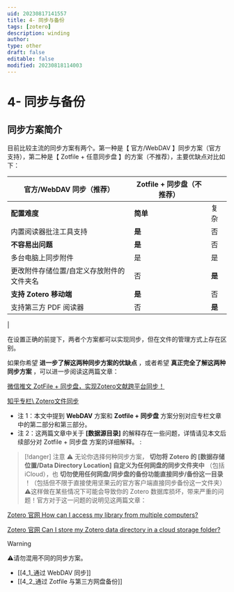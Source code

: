 ```yaml
---
uid: 20230817141557
title: 4- 同步与备份
tags: [zotero]
description: winding
author: 
type: other
draft: false
editable: false
modified: 20230818114003
---
```


# 4- 同步与备份

## 同步方案简介

目前比较主流的同步方案有两个。第一种是【 官方/WebDAV 】同步方案（官方支持），第二种是【 Zotfile + 任意同步盘 】的方案（不推荐），主要优缺点对比如下：

| **官方/WebDAV 同步（推荐）**               | **Zotfile + 同步盘（不推荐）** |        |
| ---                                       | ---                            | ---    |
| **配置难度**                              | **简单**                       | 复杂   |
| 内置阅读器批注工具支持                    | **是**                         | 否     |
| **不容易出问题**                          | **是**                         | 否     |
| 多台电脑上同步附件                        | 是                             | 是     |
| 更改附件存储位置/自定义存放附件的文件夹名 | 否                             | **是** |
| **支持 Zotero 移动端**                      | **是**                         | 否     |
| 支持第三方 PDF 阅读器                       | 否                             | **是**
|

在设置正确的前提下，两者个方案都可以实现同步，但在文件的管理方式上存在区别。

如果你希望 **进一步了解这两种同步方案的优缺点** ，或者希望 **真正完全了解这两种同步方案** ，可以进一步阅读这两篇文章：

 [微信推文 ZotFile + 同步盘，实现Zotero文献跨平台同步！](https://gitee.com/link?target=https%3A%2F%2Fmp.weixin.qq.com%2Fs%2F0heWcOlwgrF6GHmPTc-poA)

[知乎专栏\ Zotero文件同步](https://gitee.com/link?target=https%3A%2F%2Fzhuanlan.zhihu.com%2Fp%2F361587962)

* 注 1：本文中提到 **WebDAV** 方案和 **Zotfile + 同步盘** 方案分别对应专栏文章中的第二部分和第三部分。
* 注 2：这两篇文章中关于 **\[数据源目录\]** 的解释存在一些问题，详情请见本文后续部分对 Zotfile + 同步盘 方案的详细解释。 :

> [!danger] 注意
>  ⚠️ 无论你选择何种同步方案， **切勿将 Zotero 的 \[数据存储位置/Data Directory Location\] 自定义为任何网盘的同步文件夹中** （包括 iCloud），也 **切勿使用任何网盘/同步盘的备份功能直接同步/备份这一目录** ！（包括但不限于直接使用坚果云的官方客户端直接同步备份这一文件夹）
>  ⚠️这样做在某些情况下可能会导致你的 Zotero 数据库损坏，带来严重的问题！官方对于这一问题的说明见这两篇文章：

[Zotero 官网  How can I access my library from multiple computers?](https://www.zotero.org/support/sync#alternative_syncing_solutions)

[Zotero 官网 Can I store my Zotero data directory in a cloud storage folder?](https://www.zotero.org/support/kb/data_directory_in_cloud_storage_folder)

> [!warning]
> ⚠️请勿混用不同的同步方案。

- [[4_1_通过 WebDAV 同步]]
- [[4_2_通过 Zotfile 与第三方网盘备份]]